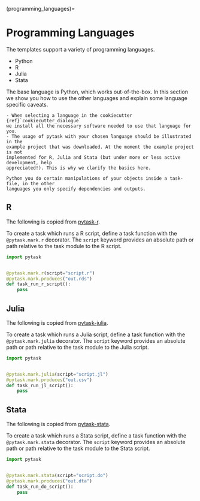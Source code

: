 (programming_languages)=

# Programming Languages

The templates support a variety of programming languages.

- Python
- R
- Julia
- Stata

The base language is Python, which works out-of-the-box. In this section we show you how
to use the other languages and explain some language specific caveats.

```{note} 
- When selecting a language in the cookiecutter {ref}`cookiecutter_dialogue`
we install all the necessary software needed to use that language for you.
- The usage of pytask with your chosen language should be illustrated in the
example project that was downloaded. At the moment the example project is not
implemented for R, Julia and Stata (but under more or less active development, help
appreciated!). This is why we clarify the basics here.
```

```{warning} The use of pytask with Python differs from the other languages. While in
Python you do certain manipulations of your objects inside a task-file, in the other
languages you only specify dependencies and outputs.
```

## R

The following is copied from [pytask-r](https://github.com/pytask-dev/pytask-r).

To create a task which runs a R script, define a task function with the `@pytask.mark.r`
decorator. The `script` keyword provides an absolute path or path relative to the task
module to the R script.

```python
import pytask


@pytask.mark.r(script="script.r")
@pytask.mark.produces("out.rds")
def task_run_r_script():
    pass
```

## Julia

The following is copied from [pytask-julia](https://github.com/pytask-dev/pytask-julia).

To create a task which runs a Julia script, define a task function with the
`@pytask.mark.julia` decorator. The `script` keyword provides an absolute path or path
relative to the task module to the Julia script.

```python
import pytask


@pytask.mark.julia(script="script.jl")
@pytask.mark.produces("out.csv")
def task_run_jl_script():
    pass
```

## Stata

The following is copied from [pytask-stata](https://github.com/pytask-dev/pytask-stata).

To create a task which runs a Stata script, define a task function with the
`@pytask.mark.stata` decorator. The `script` keyword provides an absolute path or path
relative to the task module to the Stata script.

```python
import pytask


@pytask.mark.stata(script="script.do")
@pytask.mark.produces("out.dta")
def task_run_do_script():
    pass
```
